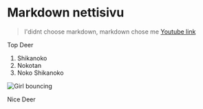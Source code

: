 # Markdown nettisivu
> I'didnt choose markdown, markdown chose me
[Youtube link](https://www.youtube.com/watch?v=pxEV1A5mTYM)

Top Deer
1. Shikanoko
2. Nokotan
3. Noko Shikanoko

![Girl bouncing](https://tenor.com/view/shikanoko-shikanoko-nokonoko-koshitantan-nokonoko-koshitantan-anime-gif-13125803123401933366)

Nice Deer
